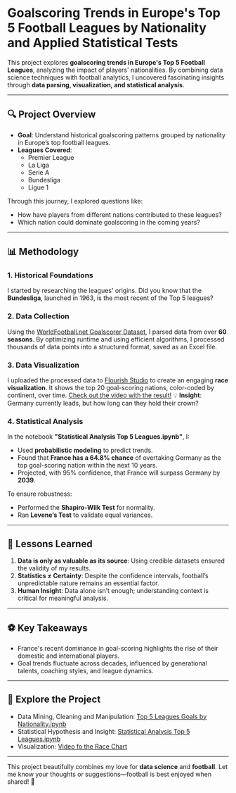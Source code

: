 # Goalscoring Trends in Europe's Top 5 Football Leagues by Nationality and Applied Statistical Tests

This project explores **goalscoring trends in Europe's Top 5 Football Leagues**, analyzing the impact of players' nationalities. By combining data science techniques with football analytics, I uncovered fascinating insights through **data parsing, visualization, and statistical analysis**.

---

## 🔍 **Project Overview**  
- **Goal**: Understand historical goalscoring patterns grouped by nationality in Europe’s top football leagues.  
- **Leagues Covered**:  
  - Premier League  
  - La Liga  
  - Serie A  
  - Bundesliga  
  - Ligue 1  

Through this journey, I explored questions like:  
- How have players from different nations contributed to these leagues?  
- Which nation could dominate goalscoring in the coming years?  

---

## 📊 **Methodology**  

### 1. **Historical Foundations**  
I started by researching the leagues' origins. Did you know that the **Bundesliga**, launched in 1963, is the most recent of the Top 5 leagues?  

### 2. **Data Collection**  
Using the [WorldFootball.net Goalscorer Dataset](https://www.worldfootball.net/goalgetter/), I parsed data from over **60 seasons**. By optimizing runtime and using efficient algorithms, I processed thousands of data points into a structured format, saved as an Excel file.

### 3. **Data Visualization**  
I uploaded the processed data to [Flourish Studio](https://app.flourish.studio/) to create an engaging **race visualization**. It shows the top 20 goal-scoring nations, color-coded by continent, over time. [Check out the video with the result!](https://public.flourish.studio/visualisation/19804828/)
💡 **Insight**: Germany currently leads, but how long can they hold their crown?

### 4. **Statistical Analysis**  
In the notebook **"Statistical Analysis Top 5 Leagues.ipynb"**, I:  
- Used **probabilistic modeling** to predict trends.  
- Found that **France has a 64.8% chance** of overtaking Germany as the top goal-scoring nation within the next 10 years.  
- Projected, with 95% confidence, that France will surpass Germany by **2039**.

To ensure robustness:  
- Performed the **Shapiro-Wilk Test** for normality.  
- Ran **Levene’s Test** to validate equal variances.  

---

## 🧠 **Lessons Learned**  
1. **Data is only as valuable as its source**: Using credible datasets ensured the validity of my results.  
2. **Statistics ≠ Certainty**: Despite the confidence intervals, football’s unpredictable nature remains an essential factor.  
3. **Human Insight**: Data alone isn’t enough; understanding context is critical for meaningful analysis.  

---

## ⚽ **Key Takeaways**  
- France's recent dominance in goal-scoring highlights the rise of their domestic and international players.  
- Goal trends fluctuate across decades, influenced by generational talents, coaching styles, and league dynamics.  

---

## 🚀 **Explore the Project**  
- Data Mining, Cleaning and Manipulation: [Top 5 Leagues Goals by Nationality.ipynb](Top%205%20Leagues/Top%205%20Leagues%20Goals%20by%20Nationality.ipynb)  
- Statistical Hypothesis and Insight: [Statistical Analysis Top 5 Leagues.ipynb](Top%205%20Leagues/Statistical%20Analysis%20Top%205%20Leagues.ipynb)  
- Visualization: [Video fo the Race Chart](https://public.flourish.studio/visualisation/19804828/)  

---

This project beautifully combines my love for **data science** and **football**. Let me know your thoughts or suggestions—football is best enjoyed when shared! 🙌  
